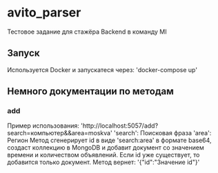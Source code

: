 # avito_parser
Тестовое задание для стажёра Backend в команду MI
## Запуск
Используется Docker и запускатеся через:
'docker-compose up'
## Немного документации по методам
### add
Пример использования:
'http://localhost:5057/add?search=компьютер&&area=moskva'
'search': Поисковая фраза
'area': Регион
Метод сгенерирует id в виде 'search:area' в формате base64, создаст коллекцию в MongoDB и добавит документ со значением времени и количеством объявлений. Если id уже существует, то добавится только документ. Метод вернет:
'{"id":"Значение id"}'
